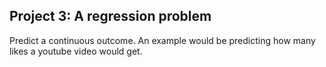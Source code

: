 ## Project 3: A regression problem
Predict a continuous outcome. An example would be predicting how many likes a youtube video would get.
